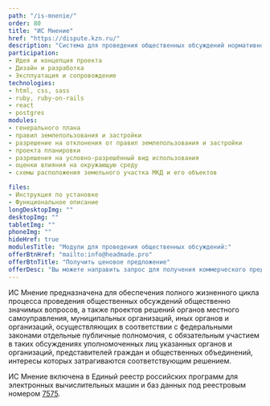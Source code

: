 ```yaml
---
path: "/is-mnenie/"
order: 80
title: "ИС Мнение"
href: "https://dispute.kzn.ru/"
description: "Система для проведения общественных обсуждений нормативно-правовых актов"
participation:
- Идея и концепция проекта
- Дизайн и разработка
- Эксплуатация и сопровождение
technologies:
- html, css, sass
- ruby, ruby-on-rails
- react
- postgres
modules:
- генерального плана
- правил землепользования и застройки
- разрешение на отклонения от правил землепользования и застройки
- проекта планировки
- разрешения на условно-разрешённый вид использования
- оценки влияния на окружающую среду
- схемы расположения земельного участка МКД и его объектов

files:
- Инструкция по установке
- Функциональное описание
longDesktopImg: ""
desktopImg: ""
tabletImg: ""
phoneImg: ""
hideHref: true
modulesTitle: "Модули для проведения общественных обсуждений:"
offerBtnHref: "mailto:info@headmade.pro"
offerBtnTitle: "Получить ценовое предложение"
offerDesc: "Вы можете направить запрос для получения коммерческого предложения."
---
```


ИС Мнение предназначена для обеспечения полного жизненного цикла процесса проведения общественных обсуждений общественно значимых вопросов, а также проектов решений органов местного самоуправления, муниципальных организаций, иных органов и организаций, осуществляющих в соответствии с федеральными законами отдельные публичные полномочия, с обязательным участием в таких обсуждениях уполномоченных лиц указанных органов и организаций, представителей граждан и общественных объединений, интересы которых затрагиваются соответствующим решением.

ИС Мнение включена в Единый реестр российских программ для электронных вычислительных машин и баз данных под реестровым номером [7575](https://reestr.digital.gov.ru/reestr/308925).
